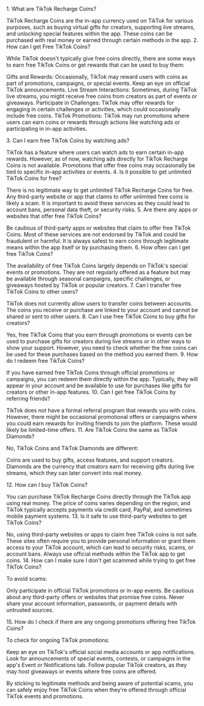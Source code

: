 1\. What are TikTok Recharge Coins?

TikTok Recharge Coins are the in-app currency used on TikTok for various
purposes, such as buying virtual gifts for creators, supporting live
streams, and unlocking special features within the app. These coins can
be purchased with real money or earned through certain methods in the
app. 2. How can I get Free TikTok Coins?

While TikTok doesn't typically give free coins directly, there are some
ways to earn free TikTok Coins or get rewards that can be used to buy
them:

Gifts and Rewards: Occasionally, TikTok may reward users with coins as
part of promotions, campaigns, or special events. Keep an eye on
official TikTok announcements. Live Stream Interactions: Sometimes,
during TikTok live streams, you might receive free coins from creators
as part of events or giveaways. Participate in Challenges: TikTok may
offer rewards for engaging in certain challenges or activities, which
could occasionally include free coins. TikTok Promotions: TikTok may run
promotions where users can earn coins or rewards through actions like
watching ads or participating in in-app activities.

3\. Can I earn free TikTok Coins by watching ads?

TikTok has a feature where users can watch ads to earn certain in-app
rewards. However, as of now, watching ads directly for TikTok Recharge
Coins is not available. Promotions that offer free coins may
occasionally be tied to specific in-app activities or events. 4. Is it
possible to get unlimited TikTok Coins for free?

There is no legitimate way to get unlimited TikTok Recharge Coins for
free. Any third-party website or app that claims to offer unlimited free
coins is likely a scam. It is important to avoid these services as they
could lead to account bans, personal data theft, or security risks. 5.
Are there any apps or websites that offer free TikTok Coins?

Be cautious of third-party apps or websites that claim to offer free
TikTok Coins. Most of these services are not endorsed by TikTok and
could be fraudulent or harmful. It is always safest to earn coins
through legitimate means within the app itself or by purchasing them. 6.
How often can I get free TikTok Coins?

The availability of free TikTok Coins largely depends on TikTok\'s
special events or promotions. They are not regularly offered as a
feature but may be available through seasonal campaigns, specific
challenges, or giveaways hosted by TikTok or popular creators. 7. Can I
transfer free TikTok Coins to other users?

TikTok does not currently allow users to transfer coins between
accounts. The coins you receive or purchase are linked to your account
and cannot be shared or sent to other users. 8. Can I use free TikTok
Coins to buy gifts for creators?

Yes, free TikTok Coins that you earn through promotions or events can be
used to purchase gifts for creators during live streams or in other ways
to show your support. However, you need to check whether the free coins
can be used for these purchases based on the method you earned them. 9.
How do I redeem free TikTok Coins?

If you have earned free TikTok Coins through official promotions or
campaigns, you can redeem them directly within the app. Typically, they
will appear in your account and be available to use for purchases like
gifts for creators or other in-app features. 10. Can I get free TikTok
Coins by referring friends?

TikTok does not have a formal referral program that rewards you with
coins. However, there might be occasional promotional offers or
campaigns where you could earn rewards for inviting friends to join the
platform. These would likely be limited-time offers. 11. Are TikTok
Coins the same as TikTok Diamonds?

No, TikTok Coins and TikTok Diamonds are different:

Coins are used to buy gifts, access features, and support creators.
Diamonds are the currency that creators earn for receiving gifts during
live streams, which they can later convert into real money.

12\. How can I buy TikTok Coins?

You can purchase TikTok Recharge Coins directly through the TikTok app
using real money. The price of coins varies depending on the region, and
TikTok typically accepts payments via credit card, PayPal, and sometimes
mobile payment systems. 13. Is it safe to use third-party websites to
get TikTok Coins?

No, using third-party websites or apps to claim free TikTok coins is not
safe. These sites often require you to provide personal information or
grant them access to your TikTok account, which can lead to security
risks, scams, or account bans. Always use official methods within the
TikTok app to get coins. 14. How can I make sure I don't get scammed
while trying to get free TikTok Coins?

To avoid scams:

Only participate in official TikTok promotions or in-app events. Be
cautious about any third-party offers or websites that promise free
coins. Never share your account information, passwords, or payment
details with untrusted sources.

15\. How do I check if there are any ongoing promotions offering free
TikTok Coins?

To check for ongoing TikTok promotions:

Keep an eye on TikTok's official social media accounts or app
notifications. Look for announcements of special events, contests, or
campaigns in the app's Event or Notifications tab. Follow popular TikTok
creators, as they may host giveaways or events where free coins are
offered.

By sticking to legitimate methods and being aware of potential scams,
you can safely enjoy free TikTok Coins when they're offered through
official TikTok events and promotions.
